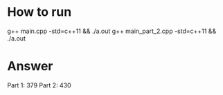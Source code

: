 # How to run
g++ main.cpp -std=c++11 && ./a.out
g++ main_part_2.cpp -std=c++11 && ./a.out

# Answer
Part 1: 379
Part 2: 430